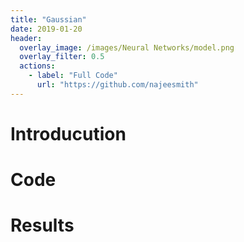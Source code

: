 ```yaml
---
title: "Gaussian"
date: 2019-01-20
header:
  overlay_image: /images/Neural Networks/model.png
  overlay_filter: 0.5
  actions:
    - label: "Full Code"
      url: "https://github.com/najeesmith"
---
```

# Introducution
# Code
# Results
